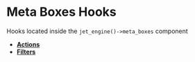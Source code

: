 # Meta Boxes Hooks

Hooks located inside the `jet_engine()->meta_boxes` component

* **<a href="/01-jet-engine/01-hooks/07-meta-boxes/actions.md">Actions</a>**
* **<a href="/01-jet-engine/01-hooks/07-meta-boxes/filters.md">Filters</a>**